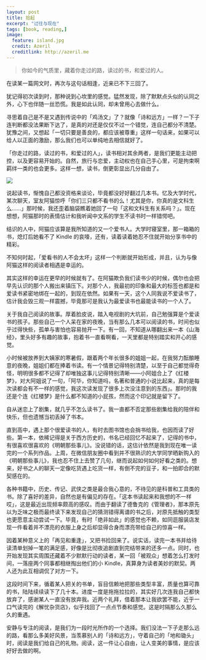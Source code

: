 ```yaml
---
layout: post
title: 拾起
excerpt: "过往与现在"
tags: [book, reading,]
image:
  feature: island.jpg
  credit: Azeril
  creditlink: http://azeril.me
---
```



> 你如今的气质里，藏着你走过的路，读过的书，和爱过的人。

在读某一篇网文时，再次与这句话相逢，近来已不下三回了。

犹记得初次读到时，那种说到心坎里的感觉。猛然发现，除了默默点头似的认同之外，心下也伴随一丝恐慌。我是如此认同，却未曾用心去做什么。

寻思着自己是不是又遇到传说中的「鸡汤文」了？就像「诗和远方」一样？一下子连判断都没法果断下达了，是真的对还是仅仅不过一个错觉，连自己都分不清楚。犹豫之间，又想起「一切只要是善良的，都应该被尊重」这样一句话来，如果可以给人以正面的激励，那么我们也可以单纯地去相信就好了。

「你走过的路，读过的书，和爱过的人」，读书相对其余两者，是我们更能主动把控，以及更容易开始的。自然，旅行与恋爱，主动权也在自己手心里，可是拘束啊羁绊一类的也会更多。这样一想，读书，倒更彰显出几分自由了。

![](http://paw.cat/lemon/FilmTheBoyandtheWorldStay.jpg)

说起读书，惭愧自己都没资格来谈论，毕竟都没好好翻过几本书。忆及大学时代，某次聊天，室友阿猫惊呼「你们三只都不看书的么！尤其是你，你真的是文科生么……」那时候，我还歪着脑袋瞧着她回了一句「这和文科生有关系吗？」。现在想想，阿猫那时的表情估计和我听闻中文系的学生不读书时一样错愕吧。

结识的人中，阿猫应该算是我所知道的又一个爱书人。大学时寝室里，那一箱箱的书，熄灯后她看不了 Kindle 的哀嚎，还有，读着读着她忍不住就开始分享书中的精彩。

不知何时起，「爱看书的人不会太坏」这样一个判断就开始形成，并且，认为与像阿猫这样的阅读者相遇是幸运的。

其实这样的幸运在更早的时候就有了。在阿猫欺负我们读书少的时候，偶尔也会把早先认识的那个人搬出来镇压下。对那个人，我最初的印象和最大的标签也都是和爱读书紧密地绑在一起的，到现在依然。如果有一天，这个人同我说不爱读书了，估计我会毁三观一样震撼，毕竟那可是我认为最爱读书也最能读书的一个人了。

关于我自己阅读的故事。厚着脸皮说，踏入电视剧的大坑前，自己勉强算是个爱读书的孩子。那些自己一个人呆在家的夜晚，当有那么几本可以阅读的书，时间也似乎过得快些，孤单与害怕也容易抛开一下。有一回，不知道从哪翻出来一本《山海经》，里头好多有趣的故事，抱着书一直看啊看，一天里都是特别踏实和开心的感觉。

小时候被放养到大姨家的寒暑假，跟着两个年长很多的姐姐一起，在我努力酝酿睡意的夜晚，姐姐们都在捧着书读。有一个情景记得特别清楚，以至于自己都觉得奇怪，明明很多都不记得了却唯独这事儿记得特别清晰——小阿姐合上了《红楼梦》，对大阿姐说了一句，「阿华，你知道吗，名著和普通的小说比起来，真的是每次读都会有不一样的感觉，我这次读发现了很多上次没注意到的东西」。那时的我还是个连《红楼梦》是什么都不知道的小屁孩，然而这个印记就是留下了。

自从迷恋上了剧集，就几乎不怎么读书了。我一直都不否定那些剧集给我的陪伴和快乐，但也遗憾当初丢掉了书本。

直到高中，遇上那个很爱读书的人，有时去图书馆也会捎书给我，也因而读了好些。第一本，依稀记得是关于西方历史的，书名已经回忆不起来了，记得的书中，有很喜欢很喜欢的《明朝那些事儿》。没说错的话，这估计依然是我到现在唯一读完的一个系列作品。上周，在微信朋友圈中看到并不很熟识的大学同学晒新购入的《明朝那些事儿》，我也忍不住上去赞了几句，继而说起如何如何好看之类的。想来，好书之人的聊天一定像吃货遇上吃货一样，有倒不完的豆子，和一拍即合的默契感在的。

各种书籍中，历史、传记、武侠之类是最合我心意的，不待见的是科普和工具类的书。除了喜好的差异，自然也是有偏见的存在。「这本书读起来和我想的不一样哎」，这是最近出现频率颇高的感叹。而由于翻读了德鲁克的《管理者》，那本原先以为乏味之极而最终读下来发现自己的猜测错得离谱的书之后，对原先抵触的类型也更愿意主动尝试一下。毕竟，有时「绝非如此」的感觉也不赖，如同逛服装店发现一件看着并不漂亮的衣服上身之后却显得合身而漂亮带给自己的惊喜一样。

因着某种意义上的「再见和重逢」，又把书捡回来了。说实话，读完一本书并给待读清单划掉一笔的满足感，好像是比彻夜追剧直到完结带来的还多一点。同时，也开始发现其实周围还藏着不少默默行动的读者，某一回「被观众」想着怎么打发时间，一落座两个同事都相继掏出他们的小 Kindle，真算身为读者美妙的默契。两人还为此互相调侃了对方一下。

这段时间下来，循着某人把关的书单，盲目信赖地把那些类型丰富，质量也算可靠的书，陆陆续续读下了几十本。进度一度是拖拖拉拉的，其实好几次连我自己都快放弃了，感谢某人一直没有放弃我。近两个礼拜，借着那本让我欲罢不能，近乎一口气读完的《解忧杂货店》，似乎找回了一点点节奏和感觉。这是时隔那么久那么久的重遇。

安静与专注的阅读，是我们为一段时光所作的一个选择。我们没法一下子走那么远的路，看那么多美好风景，当羡慕别人的「诗和远方」，守着自己的「地和锄头」时，阅读是我们给自己的礼物。阅读，这一件让心自由，让人变美的事情，是应该好好去做的啊。
